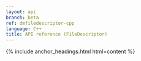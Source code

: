 ```yaml
---
layout: api
branch: beta
ref: dmfiledescriptor-cpp
language: C++
title: API reference (FileDescriptor)
---
```

{% include anchor_headings.html html=content %}